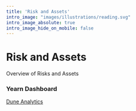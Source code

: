```yaml
---
title: 'Risk and Assets'
intro_image: "images/illustrations/reading.svg"
intro_image_absolute: true
intro_image_hide_on_mobile: false
---
```


# Risk and Assets

Overview of Risks and Assets


### Yearn Dashboard 

[Dune Analytics](https://explore.duneanalytics.com/public/dashboards/g0bGfgloeXBd9C18jpBjdXi5KkQjR7IXYqFRUnHk)